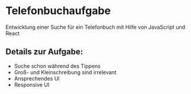# Telefonbuchaufgabe
Entwicklung einer Suche für ein Telefonbuch mit Hilfe von JavaScript und React

## Details zur Aufgabe:
* Suche schon während des Tippens
* Groß- und Kleinschreibung sind irrelevant
* Ansprechendes UI
* Responsive UI
